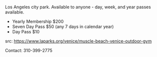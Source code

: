 
Los Angeles city park. Available to anyone - day, week, and year passes available.

* Yearly Membership $200
* Seven Day Pass $50 (any 7 days in calendar year)
* Day Pass $10

src: https://www.laparks.org/venice/muscle-beach-venice-outdoor-gym

Contact: 310-399-2775
